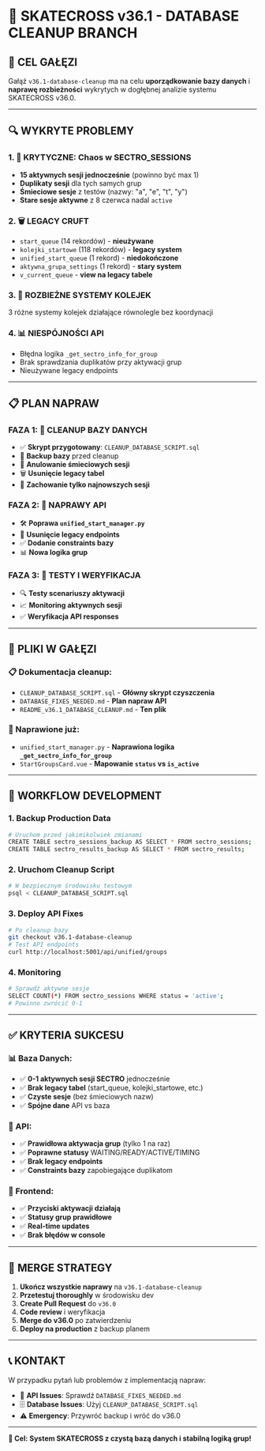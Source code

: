 # 🧹 SKATECROSS v36.1 - DATABASE CLEANUP BRANCH

## 🎯 **CEL GAŁĘZI**
Gałąź `v36.1-database-cleanup` ma na celu **uporządkowanie bazy danych** i **naprawę rozbieżności** wykrytych w dogłębnej analizie systemu SKATECROSS v36.0.

---

## 🔍 **WYKRYTE PROBLEMY**

### **1. 🚨 KRYTYCZNE: Chaos w SECTRO_SESSIONS**
- **15 aktywnych sesji jednocześnie** (powinno być max 1)
- **Duplikaty sesji** dla tych samych grup
- **Śmieciowe sesje** z testów (nazwy: "a", "e", "t", "y")
- **Stare sesje aktywne** z 8 czerwca nadal `active`

### **2. 🗑️ LEGACY CRUFT**
- `start_queue` (14 rekordów) - **nieużywane**
- `kolejki_startowe` (118 rekordów) - **legacy system**
- `unified_start_queue` (1 rekord) - **niedokończone**
- `aktywna_grupa_settings` (1 rekord) - **stary system**
- `v_current_queue` - **view na legacy tabele**

### **3. 🔄 ROZBIEŻNE SYSTEMY KOLEJEK**
3 różne systemy kolejek działające równolegle bez koordynacji

### **4. 📊 NIESPÓJNOŚCI API**
- Błędna logika `_get_sectro_info_for_group`
- Brak sprawdzania duplikatów przy aktywacji grup
- Nieużywane legacy endpoints

---

## 📋 **PLAN NAPRAW**

### **FAZA 1: 🧹 CLEANUP BAZY DANYCH**
- ✅ **Skrypt przygotowany**: `CLEANUP_DATABASE_SCRIPT.sql`
- 🔄 **Backup bazy** przed cleanup
- 🧹 **Anulowanie śmieciowych sesji**
- 🗑️ **Usunięcie legacy tabel**
- 🔧 **Zachowanie tylko najnowszych sesji**

### **FAZA 2: 🔧 NAPRAWY API**
- 🛠️ **Poprawa `unified_start_manager.py`**
- 🚫 **Usunięcie legacy endpoints**
- ✅ **Dodanie constraints bazy**
- 📊 **Nowa logika grup**

### **FAZA 3: 🧪 TESTY I WERYFIKACJA**
- 🔍 **Testy scenariuszy aktywacji**
- 📈 **Monitoring aktywnych sesji**
- ✅ **Weryfikacja API responses**

---

## 📁 **PLIKI W GAŁĘZI**

### **📋 Dokumentacja cleanup:**
- `CLEANUP_DATABASE_SCRIPT.sql` - **Główny skrypt czyszczenia**
- `DATABASE_FIXES_NEEDED.md` - **Plan napraw API**
- `README_v36.1_DATABASE_CLEANUP.md` - **Ten plik**

### **🔧 Naprawione już:**
- `unified_start_manager.py` - **Naprawiona logika `_get_sectro_info_for_group`**
- `StartGroupsCard.vue` - **Mapowanie `status` vs `is_active`**

---

## 🚀 **WORKFLOW DEVELOPMENT**

### **1. Backup Production Data**
```bash
# Uruchom przed jakimikolwiek zmianami
CREATE TABLE sectro_sessions_backup AS SELECT * FROM sectro_sessions;
CREATE TABLE sectro_results_backup AS SELECT * FROM sectro_results;
```

### **2. Uruchom Cleanup Script**
```bash
# W bezpiecznym środowisku testowym
psql < CLEANUP_DATABASE_SCRIPT.sql
```

### **3. Deploy API Fixes**
```bash
# Po cleanup bazy
git checkout v36.1-database-cleanup
# Test API endpoints
curl http://localhost:5001/api/unified/groups
```

### **4. Monitoring**
```bash
# Sprawdź aktywne sesje
SELECT COUNT(*) FROM sectro_sessions WHERE status = 'active';
# Powinno zwrócić 0-1
```

---

## ✅ **KRYTERIA SUKCESU**

### **📊 Baza Danych:**
- ✅ **0-1 aktywnych sesji SECTRO** jednocześnie
- ✅ **Brak legacy tabel** (start_queue, kolejki_startowe, etc.)
- ✅ **Czyste sesje** (bez śmieciowych nazw)
- ✅ **Spójne dane** API vs baza

### **🔧 API:**
- ✅ **Prawidłowa aktywacja grup** (tylko 1 na raz)
- ✅ **Poprawne statusy** WAITING/READY/ACTIVE/TIMING
- ✅ **Brak legacy endpoints**
- ✅ **Constraints bazy** zapobiegające duplikatom

### **🧪 Frontend:**
- ✅ **Przyciski aktywacji działają**
- ✅ **Statusy grup prawidłowe**
- ✅ **Real-time updates**
- ✅ **Brak błędów w console**

---

## 🔄 **MERGE STRATEGY**

1. **Ukończ wszystkie naprawy** na `v36.1-database-cleanup`
2. **Przetestuj thoroughly** w środowisku dev
3. **Create Pull Request** do `v36.0`
4. **Code review** i weryfikacja
5. **Merge do v36.0** po zatwierdzeniu
6. **Deploy na production** z backup planem

---

## 📞 **KONTAKT**

W przypadku pytań lub problemów z implementacją napraw:
- 🔧 **API Issues**: Sprawdź `DATABASE_FIXES_NEEDED.md`
- 🗄️ **Database Issues**: Użyj `CLEANUP_DATABASE_SCRIPT.sql`
- ⚠️ **Emergency**: Przywróć backup i wróć do v36.0

---

**🎯 Cel: System SKATECROSS z czystą bazą danych i stabilną logiką grup!** 
